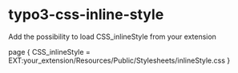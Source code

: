 # typo3-css-inline-style

Add the possibility to load CSS_inlineStyle from your extension

page {
  CSS_inlineStyle = EXT:your_extension/Resources/Public/Stylesheets/inlineStyle.css
}
